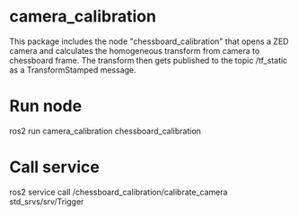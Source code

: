 # camera_calibration
This package includes the node "chessboard_calibration" that opens a ZED camera and calculates the homogeneous transform from camera to chessboard frame.
The transform then gets published to the topic /tf_static as a TransformStamped message.

# Run node
  ros2 run camera_calibration chessboard_calibration


# Call service
  ros2 service call /chessboard_calibration/calibrate_camera std_srvs/srv/Trigger
